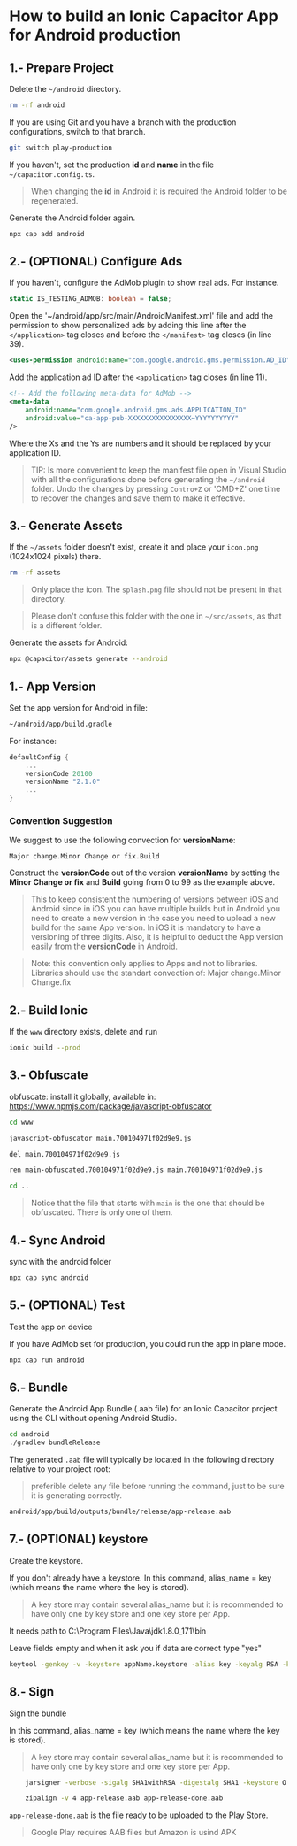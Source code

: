 
# How to build an Ionic Capacitor App for Android production




## 1.- Prepare Project

Delete the `~/android` directory.

```bash
rm -rf android
```

If you are using Git and you have a branch with the production configurations, switch to that branch.

```bash
git switch play-production
```

If you haven't, set the production **id** and **name** in the file `~/capacitor.config.ts`.

> When changing the **id** in Android it is required the Android folder to be regenerated.

Generate the Android folder again.

```bash
npx cap add android
```




## 2.- (OPTIONAL) Configure Ads

If you haven't, configure the AdMob plugin to show real ads. For instance.

```typescript
static IS_TESTING_ADMOB: boolean = false;
```

Open the '~/android/app/src/main/AndroidManifest.xml' file and add the permission to show personalized ads by adding this line after the `</application>` tag closes and before the `</manifest>` tag closes (in line 39).

```xml
<uses-permission android:name="com.google.android.gms.permission.AD_ID" />
```

Add the application ad ID after the `<application>` tag closes (in line 11).

```xml
<!-- Add the following meta-data for AdMob -->
<meta-data
    android:name="com.google.android.gms.ads.APPLICATION_ID"
    android:value="ca-app-pub-XXXXXXXXXXXXXXXX~YYYYYYYYYY"
/>
```

Where the Xs and the Ys are numbers and it should be replaced by your application ID.

> TIP: Is more convenient to keep the manifest file open in Visual Studio with all the configurations done before generating the `~/android` folder.
Undo the changes by pressing `Contro+Z` or 'CMD+Z' one time to recover the changes and save them to make it effective.




## 3.- Generate Assets

If the `~/assets` folder doesn't exist, create it and place your `icon.png` (1024x1024 pixels) there.

```bash
rm -rf assets
```

> Only place the icon. The `splash.png` file should not be present in that directory.

> Please don't confuse this folder with the one in `~/src/assets`, as that is a different folder.

Generate the assets for Android:

```bash
npx @capacitor/assets generate --android

```




## 1.- App Version

Set the app version for Android in file:

```bash
~/android/app/build.gradle
```

For instance:

```gradle
defaultConfig {
    ...
    versionCode 20100
    versionName "2.1.0"
    ...
}
```

### Convention Suggestion

We suggest to use the following convection for **versionName**:

```
Major change.Minor Change or fix.Build
```

Construct the **versionCode** out of the version **versionName** by setting the **Minor Change or fix** and **Build** going from 0 to 99 as the example above.

> This to keep consistent the numbering of versions between iOS and Android since in iOS you can have multiple builds but in Android you need to create a new version in the case you need to upload a new build for the same App version. In iOS it is mandatory to have a versioning of three digits. Also, it is helpful to deduct the App version easily from the **versionCode** in Android.

> Note: this convention only applies to Apps and not to libraries. Libraries should use the standart convection of: Major change.Minor Change.fix




## 2.- Build Ionic

If the `www` directory exists, delete and run

```bash
ionic build --prod
```

## 3.- Obfuscate

obfuscate: install it globally, available in: https://www.npmjs.com/package/javascript-obfuscator

```bash
cd www

javascript-obfuscator main.700104971f02d9e9.js

del main.700104971f02d9e9.js

ren main-obfuscated.700104971f02d9e9.js main.700104971f02d9e9.js

cd ..
```

> Notice that the file that starts with `main` is the one that should be obfuscated.
> There is only one of them.

## 4.- Sync Android

sync with the android folder

```bash
npx cap sync android
```

## 5.- (OPTIONAL) Test

Test the app on device

If you have AdMob set for production,
you could run the app in plane mode.

```bash
npx cap run android
```




## 6.- Bundle

Generate the Android App Bundle (.aab file) for an Ionic Capacitor project using the CLI without opening Android Studio.

```bash
cd android
./gradlew bundleRelease
```

The generated `.aab` file will typically be located in the following directory relative to your project root:

> preferible delete any file before running the command, just to be sure it is generating correctly.

```bash
android/app/build/outputs/bundle/release/app-release.aab
```

## 7.- (OPTIONAL) keystore

Create the keystore.

If you don't already have a keystore.
In this command, alias_name = key (which means the name where the key is stored).

> A key store may contain several alias_name but it is recommended to have only one by key store and one key store per App.

It needs path to C:\Program Files\Java\jdk1.8.0_171\bin

Leave fields empty and when it ask you if data are correct type "yes"

```bash
keytool -genkey -v -keystore appName.keystore -alias key -keyalg RSA -keysize 2048 -validity 10000
```

## 8.- Sign

Sign the bundle

In this command, alias_name = key (which means the name where the key is stored).

> A key store may contain several alias_name but it is recommended to have only one by key store and one key store per App.

```bash
    jarsigner -verbose -sigalg SHA1withRSA -digestalg SHA1 -keystore O:\keystores\brain\premium2\brainPremium2.keystore app-release.aab key

    zipalign -v 4 app-release.aab app-release-done.aab
```

`app-release-done.aab` is the file ready to be uploaded to the Play Store.

> Google Play requires AAB files but Amazon is usind APK
